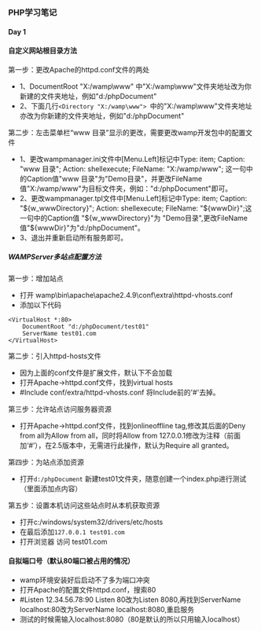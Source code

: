 ### PHP学习笔记
#### **Day 1**
#### 自定义网站根目录方法
第一步：更改Apache的httpd.conf文件的两处   

- 1、DocumentRoot "X:/wamp\www" 中"X:/wamp\www"文件夹地址改为你新建的文件夹地址，例如"d:/phpDocument"
- 2、下面几行```<Directory "X:/wamp\www"> ```中的"X:/wamp\www"文件夹地址亦改为你新建的文件夹地址，例如"d:/phpDocument"  

第二步：左击菜单栏“www 目录”显示的更改，需要更改wamp开发包中的配置文件   

- 1、更改wampmanager.ini文件中[Menu.Left]标记中Type: item; Caption: "www 目录"; Action: shellexecute; FileName: "X:/wamp/www"; 这一句中的Caption值"www 目录"为"Demo目录"，并更改FileName值"X:/wamp/www"为目标文件夹，例如："d:/phpDocument"即可。
- 2、更改wampmanager.tpl文件中[Menu.Left]标记中Type: item; Caption: "${w_wwwDirectory}"; Action: shellexecute; FileName: "${wwwDir}";这一句中的Caption值 "${w_wwwDirectory}"为 "Demo目录",更改FileName值"${wwwDir}"为"d:/phpDocument"。
- 3、退出并重新启动所有服务即可。

##### WAMPServer多站点配置方法
第一步：增加站点    

- 打开 wamp\bin\apache\apache2.4.9\conf\extra\httpd-vhosts.conf
- 添加以下代码
```
<VirtualHost *:80>
    DocumentRoot "d:/phpDocument/test01"
    ServerName test01.com
</VirtualHost>
```
第二步：引入httpd-hosts文件    

- 因为上面的conf文件是扩展文件，默认下不会加载
-  打开Apache->httpd.conf文件，找到virtual hosts 
- #Include conf/extra/httpd-vhosts.conf 将Include前的'#'去掉。

第三步：允许站点访问服务器资源   

- 打开Apache->httpd.conf文件，找到onlineoffline tag,修改其后面的Deny from all为Allow from all，同时将Allow from 127.0.0.1修改为注释（前面加‘#’），在2.5版本中，无需进行此操作，默认为Require all granted。

第四步：为站点添加资源       
  
- 打开```d:/phpDocument``` 新建test01文件夹，随意创建一个index.php进行测试（里面添加点内容）

第五步：设置本机访问这些站点时从本机获取资源   

- 打开c:/windows/system32/drivers/etc/hosts
- 在最后添加```127.0.0.1 test01.com```
- 打开浏览器 访问 test01.com

#### 自拟端口号（默认80端口被占用的情况）
- wamp环境安装好后启动不了多为端口冲突
- 打开Apache的配置文件httpd.conf，搜索80
- #Listen 12.34.56.78:90   Listen 80改为Listen 8080,再找到ServerName localhost:80改为ServerName localhost:8080,重启服务
- 测试的时候需输入localhost:8080（80是默认的所以只用输入localhost）

